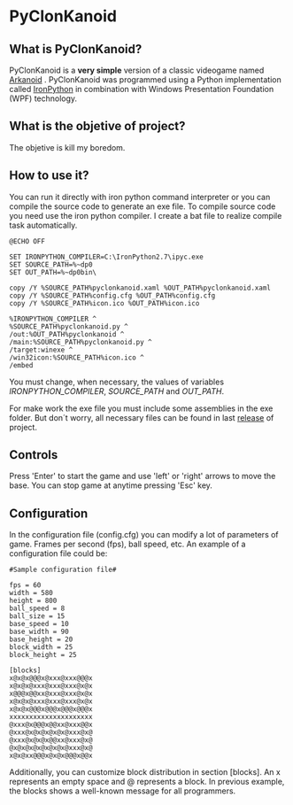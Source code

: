 # PyClonKanoid

## What is PyClonKanoid?

PyClonKanoid is a **very simple** version of a classic videogame named [Arkanoid](https://en.wikipedia.org/wiki/Arkanoid "Arkanoid Wiki") . PyClonKanoid was programmed using a Python implementation called [IronPython](http://ironpython.net/ "IronPython Website") in combination with Windows Presentation Foundation (WPF) technology.


## What is the objetive of project?

The objetive is kill my boredom.


## How to use it?

You can run it directly with iron python command interpreter or you can compile the source code to generate an exe file. To compile source code you need use the iron python compiler. I create a bat file to realize compile task automatically.

```
@ECHO OFF

SET IRONPYTHON_COMPILER=C:\IronPython2.7\ipyc.exe
SET SOURCE_PATH=%~dp0
SET OUT_PATH=%~dp0bin\

copy /Y %SOURCE_PATH%pyclonkanoid.xaml %OUT_PATH%pyclonkanoid.xaml
copy /Y %SOURCE_PATH%config.cfg %OUT_PATH%config.cfg
copy /Y %SOURCE_PATH%icon.ico %OUT_PATH%icon.ico

%IRONPYTHON_COMPILER ^
%SOURCE_PATH%pyclonkanoid.py ^
/out:%OUT_PATH%pyclonkanoid ^
/main:%SOURCE_PATH%pyclonkanoid.py ^
/target:winexe ^
/win32icon:%SOURCE_PATH%icon.ico ^
/embed

```
You must change, when necessary, the values of variables _IRONPYTHON_COMPILER_, _SOURCE_PATH_ and _OUT_PATH_.

For make work the exe file you must include some assemblies in the exe folder. But don´t worry, all necessary files can be found in last [release](https://github.com/Borogum/PyClonKanoid/releases) of project.


## Controls

Press 'Enter' to start the game and use 'left' or 'right' arrows to move the base. You can stop game at anytime pressing 'Esc' key.

## Configuration

In the configuration file (config.cfg) you can modify a lot of parameters of game. Frames per second (fps), ball speed, etc. An example of a configuration file could be:

```
#Sample configuration file#

fps = 60
width = 580
height = 800
ball_speed = 8
ball_size = 15
base_speed = 10
base_width = 90
base_height = 20
block_width = 25
block_height = 25

[blocks]
x@x@x@@@x@xxx@xxx@@@x
x@x@x@xxx@xxx@xxx@x@x
x@@@x@@xx@xxx@xxx@x@x
x@x@x@xxx@xxx@xxx@x@x
x@x@x@@@x@@@x@@@x@@@x
xxxxxxxxxxxxxxxxxxxxx
@xxx@x@@@x@@xx@xxx@@x
@xxx@x@x@x@x@x@xxx@x@
@xxx@x@x@x@@xx@xxx@x@
@x@x@x@x@x@x@x@xxx@x@
x@x@xx@@@x@x@x@@@x@@x

```

Additionally, you can customize block distribution in section [blocks]. An x represents an empty space and @ represents a block. In previous example, the blocks shows a well-known message for all programmers.
